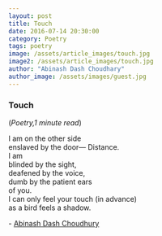 ```yaml
---
layout: post
title: Touch
date: 2016-07-14 20:30:00
category: Poetry
tags: poetry
image: /assets/article_images/touch.jpg
image2: /assets/article_images/touch.jpg
author: "Abinash Dash Choudhary"
author_image: /assets/images/guest.jpg
---
```

<h3>Touch</h3>
(<i>Poetry,1 minute read</i>)
<p>I am on the other side&nbsp;<br />
enslaved by the door&mdash; Distance.<br />
I am<br />
blinded by the sight,<br />
deafened by the voice,<br />
dumb by the patient ears<br />
of you.<br />
I can only feel your touch (in advance)<br />
as a bird feels a shadow.</p>

<p>-&nbsp;<a href="https://www.facebook.com/abinash.dashchoudhury">Abinash Dash Choudhury</a></p>
